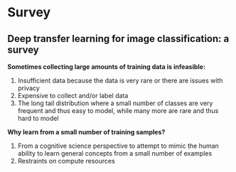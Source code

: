 # Survey

## Deep transfer learning for image classification: a survey

**Sometimes collecting large amounts of training data is infeasible:**

1. Insufficient data because the data is very rare or there are issues with privacy
2. Expensive to collect and/or label data
3. The long tail distribution where a small number of classes are very frequent and thus easy to model, while many more are rare and thus hard to model

**Why learn from a small number of training samples?**

1. From a cognitive science perspective to attempt to mimic the human ability to learn general concepts from a small number of examples
2. Restraints on compute resources